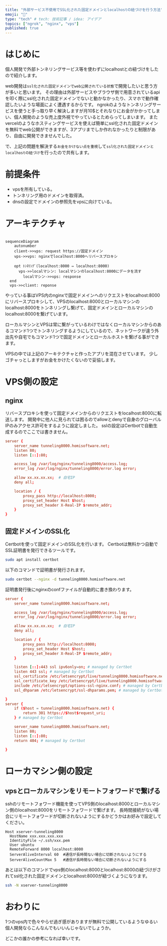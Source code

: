 ```yaml
---
title: "外部サービス不使用でSSL化された固定ドメインとlocalhostの紐づけを行う方法"
emoji: "📌"
type: "tech" # tech: 技術記事 / idea: アイデア
topics: ["ngrok", "nginx", "vps"]
published: true
---
```


# はじめに
個人開発で外部トンネリングサービス等を使わずにlocalhostとの紐づけをしたので紹介します。

web開発は`ssl化された固定ドメインでweb公開されている状態`で開発したいと思う方が多いと思います。
その理由は外部サービスやブラウザ側で用意されているapiを叩く際にssl化された固定ドメインでないと動かなかったり、スマホで動作確認したいような場面によく遭遇するからです。
ngrokのようなトンネリングサービスを使うと手っ取り早く解決しますが月10$とそれなりにお金がかかってしまい、個人開発のような売上度外視でやっているとためらってしまいます。
またvercelのようなホスティングサービスを使えば簡単にssl化された固定ドメインを無料でweb公開ができますが、3アプリまでしか作れなかったりと制限があり、自由に開発できませんでした。

で、上記の問題を解決する`お金をかけない点を重視`して`ssl化された固定ドメインとlocalhostの紐づけ`を行ったので共有します。

# 前提条件
- vpsを所有している。
- トンネリング用のドメインを取得済。
- dnsの設定でドメインの参照先をvpsに向けている。

# アーキテクチャ
```mermaid

sequenceDiagram
	autonumber
	client->>vps: request https://固定ドメイン
	vps->>vps: nginxでlocalhost:8000へリバースプロキシ
 
	opt ﾄﾝﾈﾘﾝｸﾞ(localhost:8000 ⇔ localhost:8000)
	  vps->>localマシン: localマシンのlocalhost:8000にデータを流す
		localマシン->>vps: response
  end
  vps->>client: reponse
```

やっている事はVPS内のnginxで固定ドメインへのリクエストをlocalhost:8000にリバースプロキシして、VPSのlocalhost:8000とローカルマシンのlocalhost:8000をトンネリングし繋げて、固定ドメインとローカルマシンのlocalhost:8000を繋げています。

ローカルマシンとVPSは常に繋がっているわけではなくローカルマシンからのあるコマンド1つでトンネリングするようにしているので、ネットワークが違う外出先や自宅でもコマンド1つで固定ドメインとローカルホストを繋げる事ができます。

VPSの中では上記のアーキテクチャと作ったアプリを混在させています。
少しゴチャっとしますがお金をかけたくないので妥協します。

# VPS側の設定
## nginx
リバースプロキシを使って固定ドメインからのリクエストをlocalhost:8000に転送します。
開発中に他人に見られては困るのでallowとdenyで自身のグローバルIPのみアクセス許可をするように設定しました。
sslの設定はCertbotで自動生成するのでここでは書きません。

```bash:/etc/nignx/conf.d/tunneling-8000.conf
server {
    server_name tunneling8000.homisoftware.net;
    listen 80;
    listen [::]:80;

    access_log /var/log/nginx/tunneling8000/access.log;
    error_log /var/log/nginx/tunneling8000/error.log error;

    allow xx.xx.xx.xx;  # 自宅IP
    deny all;

    location / {
        proxy_pass http://localhost:8000;
        proxy_set_header Host $host;
        proxy_set_header X-Real-IP $remote_addr;
    }
}
```

## 固定ドメインのSSL化
Certbotを使って固定ドメインのSSL化を行います。
Certbotは無料かつ自動でSSL証明書を発行できるツールです。
```bash
sudo apt install certbot
```

以下のコマンドで証明書が発行されます。
```bash
sudo certbot --nginx -d tunneling8000.homisoftware.net
```

証明書発行後にnginxのconfファイルが自動的に書き換わります。
```bash:/etc/nignx/conf.d/tunneling-8000.conf
server {
    server_name tunneling8000.homisoftware.net;

    access_log /var/log/nginx/tunneling8000/access.log;
    error_log /var/log/nginx/tunneling8000/error.log error;

    allow xx.xx.xx.xx;  # 自宅IP
    deny all;

    location / {
        proxy_pass http://localhost:8000;
        proxy_set_header Host $host;
        proxy_set_header X-Real-IP $remote_addr;
    }

    listen [::]:443 ssl ipv6only=on; # managed by Certbot
    listen 443 ssl; # managed by Certbot
    ssl_certificate /etc/letsencrypt/live/tunneling8000.homisoftware.net/fullchain.pem; # managed by Certbot
    ssl_certificate_key /etc/letsencrypt/live/tunneling8000.homisoftware.net/privkey.pem; # managed by Certbot
    include /etc/letsencrypt/options-ssl-nginx.conf; # managed by Certbot
    ssl_dhparam /etc/letsencrypt/ssl-dhparams.pem; # managed by Certbot

}
server {
    if ($host = tunneling8000.homisoftware.net) {
        return 301 https://$host$request_uri;
    } # managed by Certbot

    server_name tunneling8000.homisoftware.net;
    listen 80;
    listen [::]:80;
    return 404; # managed by Certbot

}
```

# ローカマシン側の設定
## vpsとローカルマシンをリモートフォワードで繋げる
sshのリモートフォワード機能を使ってVPS側のlocalhost:8000とローカルマシン側のlocalhost:8000をリモートフォワードで繋げます。
長時間接続がない場合にリモートフォワードが切断されないようにするかどうかはお好みで設定してください。

```bash:~/.ssh/config
Host xserver-tunneling8000
  HostName xxx.xxx.xxx.xxx
  IdentityFile ~/.ssh/xxx.pem
  User ubuntu
  RemoteForward 8000 localhost:8000
  ServerAliveInterval 60  #通信が長時間ない場合に切断されないようにする
  ServerAliveCountMax 5   #通信が長時間ない場合に切断されないようにする
```

あとは以下のコマンドでvps側のlocalhost:8000とlocalhost:8000の紐づけがされてssl化された固定ドメインとlocalhost:8000が紐づくようになります。

```bash
ssh -N xserver-tunneling8000
```

# おわりに
1つのvps内で色々やらせ過ぎ感がありますが無料で公開しているようなゆるい個人開発ならこんなんでもいいんじゃないでしょうか。

どこかの誰かの参考になれば幸いです。